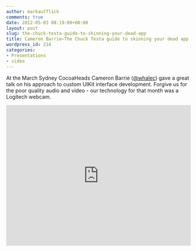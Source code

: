 ```yaml
---
author: markaufflick
comments: true
date: 2012-05-03 08:19:09+00:00
layout: post
slug: the-chuck-testa-guide-to-skinning-your-dead-app
title: Cameron Barrie—The Chuck Testa guide to skinning your dead app
wordpress_id: 214
categories:
- Presentations
- video
---
```


At the March Sydney CocoaHeads Cameron Barrie ([@whalec](http://twitter.com/whalec)) gave a great talk on his approach to custom UIKit interface development. Forgive us for the poor quality audio and video - our technology for that month was a Logitech webcam.

<iframe src="https://player.vimeo.com/video/152565191" width="500" height="381" frameborder="0" webkitallowfullscreen mozallowfullscreen allowfullscreen></iframe>
